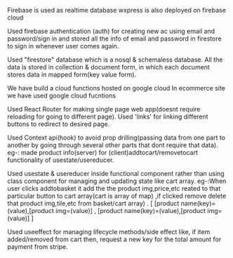 Firebase is used as realtime database
wxpress is also deployed on firebase cloud 

Used firebase authentication (auth) for creating new ac using email and password/sign in and stored all the info of email and password in firestore to sign in whenever user comes again.

Used "firestore" database which is a nosql & schemaless database. All the data is stored in collection & document form, in which each document stores data in mapped form(key value form).

We have build a cloud functions hosted on google cloud 
In ecommerce site we have used google cloud fucntions




Used React Router for making single page web app(doesnt require reloading for going to different page).  Used 'links' for linking different buttons to redirect to desired page.


Used Context api(hook) to avoid prop drilling(passing data from one part to another by going through several other parts that dont require that data). 
eg-: made product info(server) for (client)addtocart/removetocart functionality of usestate/usereducer.


Used usestate & usereducer inside functional component rather than using class component for managing and updating state like cart array.
eg-:When user clicks addtobasket it add the the product img,price,etc reated to that particular button to cart array(cart is array of map) ,if clicked remove delete that product img,tile,etc from basket/cart array) .
[  [product name(key)=(value),[product img=(value)]  ,   [product name(key)=(value),[product img=(value)]   ]

Used useeffect for managing lifecycle methods/side effect like, if item added/removed from cart then, request a new key for the total amount for payment from stripe.
